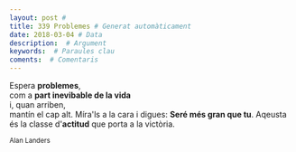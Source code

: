 ```yaml
---
layout: post #
title: 339 Problemes # Generat automàticament
date: 2018-03-04 # Data
description:  # Argument
keywords:  # Paraules clau
coments:  # Comentaris
---
```


Espera **problemes**, <br />
com a **part inevibable de la vida** <br />
i, quan arriben, <br />
mantín el cap alt.
Míra'ls a la cara i digues:
**Seré més gran que tu**.
Aqeusta és la classe d'**actitud**
que porta a la victòria.

<small>Alan Landers</small>
